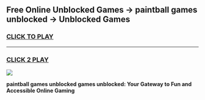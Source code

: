 
## Free Online Unblocked Games → paintball games unblocked → Unblocked Games
<h3>
<a href="https://premium.freeplayer.one?title=paintball_games_unblocked&ref=21F">CLICK TO PLAY</a></h3>
<hr>

<h3>
<a href="https://premium.freeplayer.one?title=paintball_games_unblocked&ref=21F">CLICK 2 PLAY</a>
  
</h3>

<a href="https://premium.freeplayer.one?title=paintball_games_unblocked&ref=21F/"><img src="https://clearcache.store/games.png"></a>


**paintball games unblocked games unblocked: Your Gateway to Fun and Accessible Online Gaming**
